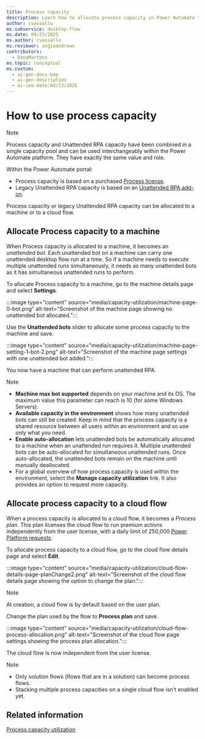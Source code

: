 ```yaml
---
title: Process capacity
description: Learn how to allocate process capacity in Power Automate to machines or cloud flows for efficient unattended RPA and premium action execution.
author: cvassallo
ms.subservice: desktop-flow
ms.date: 04/23/2025
ms.author: cvassallo
ms.reviewer: angieandrews
contributors:
  - DanaMartens
ms.topic: conceptual
ms.custom:
  - ai-gen-docs-bap
  - ai-gen-description
  - ai-seo-date:04/23/2025
---
```


# How to use process capacity

> [!NOTE]  
> Process capacity and Unattended RPA capacity have been combined in a single capacity pool and can be used interchangeably within the Power Automate platform. They have exactly the same value and role.

Within the Power Automate portal:

- Process capacity is based on a purchased [Process license](/power-platform/admin/power-automate-licensing/types).  
- Legacy Unattended RPA capacity is based on an [Unattended RPA add-on](/power-platform/admin/power-automate-licensing/add-ons#unattended-rpa-add-on).

Process capacity or legacy Unattended RPA capacity can be allocated to a machine or to a cloud flow.  

## Allocate Process capacity to a machine

When Process capacity is allocated to a machine, it becomes an *unattended bot*. Each unattended bot on a machine can carry one unattended desktop flow run at a time. So if a machine needs to execute multiple unattended runs simultaneously, it needs as many unattended bots as it has simultaneous unattended runs to perform.

To allocate Process capacity to a machine, go to the machine details page and select **Settings**.

:::image type="content" source="media/capacity-utilization/machine-page-0-bot.png" alt-text="Screenshot of the machine page showing no unattended bot allocated.":::

Use the **Unattended bots** slider to allocate some process capacity to the machine and save.

:::image type="content" source="media/capacity-utilization/machine-page-setting-1-bot-2.png" alt-text="Screenshot of the machine page settings with one unattended bot added.":::

You now have a machine that can perform unattended RPA.

> [!NOTE]
> - **Machine max bot supported** depends on your machine and its OS. The maximum value this parameter can reach is 10 (for some Windows Servers).  
> - **Available capacity in the environment** shows how many unattended bots can still be created. Keep in mind that the process capacity is a shared resource between all users within an environment and so use only what you need.  
> - **Enable auto-allocation** lets unattended bots be automatically allocated to a machine when an unattended run requires it. Multiple unattended bots can be auto-allocated for simultaneous unattended runs. Once auto-allocated, the unattended bots remain on the machine until manually deallocated.  
> - For a global overview of how process capacity is used within the environment, select the **Manage capacity utilization** link. It also provides an option to request more capacity.  

## Allocate process capacity to a cloud flow

When a process capacity is allocated to a cloud flow, it becomes a *Process plan*. This plan licenses the cloud flow to run premium actions independently from the user license, with a daily limit of 250,000 [Power Platform requests](/power-platform/admin/api-request-limits-allocations#Request-limits-in-power-automate).

To allocate process capacity to a cloud flow, go to the cloud flow details page and select **Edit**.

:::image type="content" source="media/capacity-utilization/cloud-flow-details-page-planChange2.png" alt-text="Screenshot of the cloud flow details page showing the option to change the plan.":::

> [!NOTE]
> At creation, a cloud flow is by default based on the user plan.

Change the plan used by the flow to **Process plan** and save.

:::image type="content" source="media/capacity-utilization/cloud-flow-process-allocation.png" alt-text="Screenshot of the cloud flow page settings showing the process plan allocation.":::

The cloud flow is now independent from the user license.

> [!NOTE]
> - Only solution flows (flows that are in a solution) can become process flows.
> - Stacking multiple process capacities on a single cloud flow isn't enabled yet.

## Related information

[Process capacity utilization](capacity-utilization-process.md)